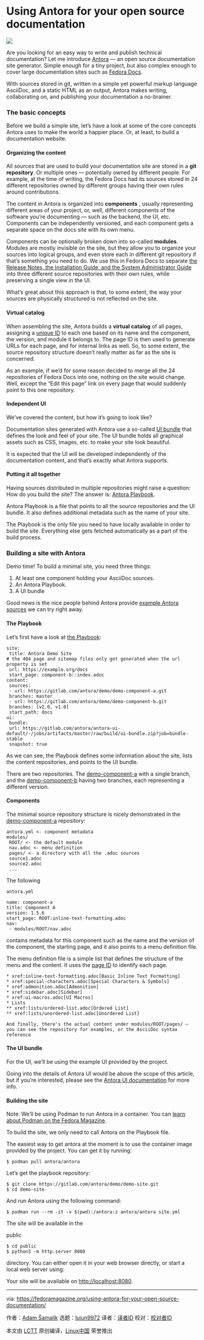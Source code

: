 [#]: collector: (lujun9972)
[#]: translator: ( )
[#]: reviewer: ( )
[#]: publisher: ( )
[#]: url: ( )
[#]: subject: (Using Antora for your open source documentation)
[#]: via: (https://fedoramagazine.org/using-antora-for-your-open-source-documentation/)
[#]: author: (Adam Šamalík https://fedoramagazine.org/author/asamalik/)

Using Antora for your open source documentation
======
![](https://fedoramagazine.org/wp-content/uploads/2019/01/antora-816x345.jpg)

Are you looking for an easy way to write and publish technical documentation? Let me introduce [Antora][1] — an open source documentation site generator. Simple enough for a tiny project, but also complex enough to cover large documentation sites such as [Fedora Docs][2].

With sources stored in git, written in a simple yet powerful markup language AsciiDoc, and a static HTML as an output, Antora makes writing, collaborating on, and publishing your documentation a no-brainer.

### The basic concepts

Before we build a simple site, let’s have a look at some of the core concepts Antora uses to make the world a happier place. Or, at least, to build a documentation website.

#### Organizing the content

All sources that are used to build your documentation site are stored in a **git repository**. Or multiple ones — potentially owned by different people. For example, at the time of writing, the Fedora Docs had its sources stored in 24 different repositories owned by different groups having their own rules around contributions.

The content in Antora is organized into **components** , usually representing different areas of your project, or, well, different components of the software you’re documenting — such as the backend, the UI, etc. Components can be independently versioned, and each component gets a separate space on the docs site with its own menu.

Components can be optionally broken down into so-called **modules**. Modules are mostly invisible on the site, but they allow you to organize your sources into logical groups, and even store each in different git repository if that’s something you need to do. We use this in Fedora Docs to separate [the Release Notes, the Installation Guide, and the System Administrator Guide][3] into three different source repositories with their own rules, while preserving a single view in the UI.

What’s great about this approach is that, to some extent, the way your sources are physically structured is not reflected on the site.

#### Virtual catalog

When assembling the site, Antora builds a **virtual catalog** of all pages, assigning a [unique ID][4] to each one based on its name and the component, the version, and module it belongs to. The page ID is then used to generate URLs for each page, and for internal links as well. So, to some extent, the source repository structure doesn’t really matter as far as the site is concerned.

As an example, if we’d for some reason decided to merge all the 24 repositories of Fedora Docs into one, nothing on the site would change. Well, except the “Edit this page” link on every page that would suddenly point to this one repository.

#### Independent UI

We’ve covered the content, but how it’s going to look like?

Documentation sites generated with Antora use a so-called [UI bundle][5] that defines the look and feel of your site. The UI bundle holds all graphical assets such as CSS, images, etc. to make your site look beautiful.

It is expected that the UI will be developed independently of the documentation content, and that’s exactly what Antora supports.

#### Putting it all together

Having sources distributed in multiple repositories might raise a question: How do you build the site? The answer is: [Antora Playbook][6].

Antora Playbook is a file that points to all the source repositories and the UI bundle. It also defines additional metadata such as the name of your site.

The Playbook is the only file you need to have locally available in order to build the site. Everything else gets fetched automatically as a part of the build process.

### Building a site with Antora

Demo time! To build a minimal site, you need three things:

  1. At least one component holding your AsciiDoc sources.
  2. An Antora Playbook.
  3. A UI bundle



Good news is the nice people behind Antora provide [example Antora sources][7] we can try right away.

#### The Playbook

Let’s first have a look at [the Playbook][8]:

```
site:
 title: Antora Demo Site
# the 404 page and sitemap files only get generated when the url property is set
 url: https://example.org/docs
 start_page: component-b::index.adoc
content:
 sources:
 - url: https://gitlab.com/antora/demo/demo-component-a.git
 branches: master
 - url: https://gitlab.com/antora/demo/demo-component-b.git
 branches: [v2.0, v1.0]
 start_path: docs
ui:
 bundle:
 url: https://gitlab.com/antora/antora-ui-default/-/jobs/artifacts/master/raw/build/ui-bundle.zip?job=bundle-stable
 snapshot: true
```

As we can see, the Playbook defines some information about the site, lists the content repositories, and points to the UI bundle.

There are two repositories. The [demo-component-a][9] with a single branch, and the [demo-component-b][10] having two branches, each representing a different version.

#### Components

The minimal source repository structure is nicely demonstrated in the [demo-component-a][9] repository:

```
antora.yml <- component metadata
modules/
 ROOT/ <- the default module
 nav.adoc <- menu definition
 pages/ <- a directory with all the .adoc sources
 source1.adoc
 source2.adoc
 ...
```

The following

```
antora.yml
```

```
name: component-a
title: Component A
version: 1.5.6
start_page: ROOT:inline-text-formatting.adoc
nav:
 - modules/ROOT/nav.adoc
```

contains metadata for this component such as the name and the version of the component, the starting page, and it also points to a menu definition file.

The menu definition file is a simple list that defines the structure of the menu and the content. It uses the [page ID][4] to identify each page.

```
* xref:inline-text-formatting.adoc[Basic Inline Text Formatting]
* xref:special-characters.adoc[Special Characters & Symbols]
* xref:admonition.adoc[Admonition]
* xref:sidebar.adoc[Sidebar]
* xref:ui-macros.adoc[UI Macros]
* Lists
** xref:lists/ordered-list.adoc[Ordered List]
** xref:lists/unordered-list.adoc[Unordered List]

And finally, there's the actual content under modules/ROOT/pages/ — you can see the repository for examples, or the AsciiDoc syntax reference
```

#### The UI bundle

For the UI, we’ll be using the example UI provided by the project.

Going into the details of Antora UI would be above the scope of this article, but if you’re interested, please see the [Antora UI documentation][5] for more info.

#### Building the site

Note: We’ll be using Podman to run Antora in a container. You can [learn about Podman on the Fedora Magazine][11].

To build the site, we only need to call Antora on the Playbook file.

The easiest way to get antora at the moment is to use the container image provided by the project. You can get it by running:

```
$ podman pull antora/antora
```

Let’s get the playbook repository:

```
$ git clone https://gitlab.com/antora/demo/demo-site.git
$ cd demo-site
```

And run Antora using the following command:

```
$ podman run --rm -it -v $(pwd):/antora:z antora/antora site.yml
```

The site will be available in the

public

```
$ cd public
$ python3 -m http.server 8080
```

directory. You can either open it in your web browser directly, or start a local web server using:

Your site will be available on <http://localhost:8080>.


--------------------------------------------------------------------------------

via: https://fedoramagazine.org/using-antora-for-your-open-source-documentation/

作者：[Adam Šamalík][a]
选题：[lujun9972][b]
译者：[译者ID](https://github.com/译者ID)
校对：[校对者ID](https://github.com/校对者ID)

本文由 [LCTT](https://github.com/LCTT/TranslateProject) 原创编译，[Linux中国](https://linux.cn/) 荣誉推出

[a]: https://fedoramagazine.org/author/asamalik/
[b]: https://github.com/lujun9972
[1]: https://antora.org/
[2]: http://docs.fedoraproject.org/
[3]: https://docs.fedoraproject.org/en-US/fedora/f29/
[4]: https://docs.antora.org/antora/2.0/page/page-id/#structure
[5]: https://docs.antora.org/antora-ui-default/
[6]: https://docs.antora.org/antora/2.0/playbook/
[7]: https://gitlab.com/antora/demo
[8]: https://gitlab.com/antora/demo/demo-site/blob/master/site.yml
[9]: https://gitlab.com/antora/demo/demo-component-a
[10]: https://gitlab.com/antora/demo/demo-component-b
[11]: https://fedoramagazine.org/running-containers-with-podman/
